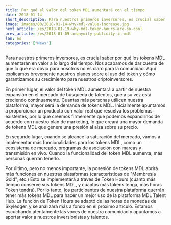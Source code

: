 ```yaml
---
title: Por qué el valor del token MDL aumentará con el tiempo
date: 2018-01-14
short_description: Para nuestros primeros inversores, es crucial saber por qué los tokens MDL aumentarán en valor 
image: images/80/2018-01-14-why-mdl-value-increase.jpg
next_article: /es/2018-01-19-why-mdl-token-hours-are-so-cool
prev_article: /es/2018-01-09-anonymity-publicity-in-mdl
lan: es
categories: ["News"]
---
```


Para nuestros primeros inversores, es crucial saber por qué los tokens MDL aumentarán en valor a lo largo del tiempo. Nos acabamos de dar cuenta de que lo que era obvio para nosotros no es claro para la comunidad. Aquí explicamos brevemente nuestros planes sobre el uso del token y cómo garantizamos su crecimiento para nuestros criptoinversores.

En primer lugar, el valor del token MDL aumentará a partir de nuestra expansión en el mercado de búsqueda de talentos, que a su vez está creciendo continuamente. Cuantas más personas utilicen nuestra plataforma, mayor será la demanda de tokens MDL. Inicialmente apuntamos a proporcionar un producto con valor real que resuelva los problemas existentes, por lo que creemos firmemente que podemos expandirnos de acuerdo con nuestro plan de marketing, lo que creará una mayor demanda de tokens MDL que genere una presión al alza sobre su precio.

En segundo lugar, cuando se alcance la saturación del mercado, vamos a implementar más funcionalidades para los tokens MDL, como un ecosistema de mercado, programas de asociación con marcas y transmisión en vivo. Cuando la funcionalidad del token MDL aumenta, más personas querrán tenerlo.

Por último, pero no menos importante, la posesión de tokens MDL abrirá más funciones en nuestras plataformas (características de "Membresía Gold", etc.) Esto se implementará a través de Token Hours (cuanto más tiempo conserve sus tokens MDL, y cuantos más tokens tenga, más horas Token tendrá). Por lo tanto, los participantes de nuestra plataforma querrán tener más tokens MDL para hacer un mejor uso de la plataforma MDL Talent Hub. La función de Token Hours se adaptó de las horas de monedas de Skyledger, y se analizará más a fondo en el próximo artículo.
Estamos escuchando atentamente las voces de nuestra comunidad y apuntamos a aportar valor a nuestros inversionistas y talentos.
